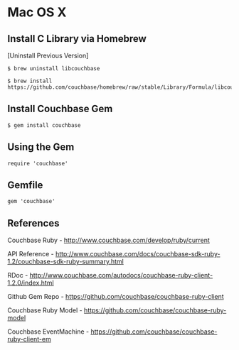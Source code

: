 # Mac OS X                                                       


## Install C Library via Homebrew

[Uninstall Previous Version]

    $ brew uninstall libcouchbase

    $ brew install https://github.com/couchbase/homebrew/raw/stable/Library/Formula/libcouchbase.rb


## Install Couchbase Gem

    $ gem install couchbase


## Using the Gem

    require 'couchbase'


## Gemfile

    gem 'couchbase'


## References


Couchbase Ruby    - http://www.couchbase.com/develop/ruby/current

API Reference     - http://www.couchbase.com/docs/couchbase-sdk-ruby-1.2/couchbase-sdk-ruby-summary.html

RDoc              - http://www.couchbase.com/autodocs/couchbase-ruby-client-1.2.0/index.html

Github Gem Repo   - https://github.com/couchbase/couchbase-ruby-client


Couchbase Ruby Model      - https://github.com/couchbase/couchbase-ruby-model

Couchbase EventMachine    - https://github.com/couchbase/couchbase-ruby-client-em






